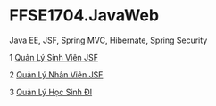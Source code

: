 # FFSE1704.JavaWeb
Java EE, JSF, Spring MVC, Hibernate, Spring Security
 
 1 [Quản Lý Sinh Viên JSF](https://github.com/FASTTRACKSE/FFSE1704.JavaWeb/tree/master/KHOANN/javaJSF)
 
 2 [Quản Lý Nhân Viên JSF](https://github.com/FASTTRACKSE/FFSE1704.JavaWeb/tree/master/KHOANN/quanlynhanvien)

 3 [Quản Lý Học Sinh ĐI](https://github.com/FASTTRACKSE/FFSE1704.JavaWeb/tree/master/KHOANN/QuanLyHocSinh/src/quanlyhocsinh)
